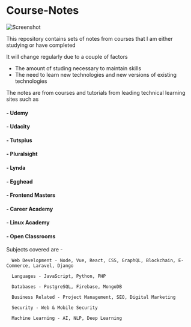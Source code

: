 # Course-Notes
![Screenshot](https://i.imgur.com/YCLAYAv.jpg)

This repository contains sets of notes from courses that I am either studying or have completed

It will change regularly due to a couple of factors
  - The amount of studing necessary to maintain skills
  - The need to learn new technologies and new versions of existing technologies
  
The notes are from courses and tutorials from leading technical learning sites such as

  #### - Udemy
  #### - Udacity
  #### - Tutsplus
  #### - Pluralsight
  #### - Lynda
  #### - Egghead
  #### - Frontend Masters
  #### - Career Academy
  #### - Linux Academy
  #### - Open Classrooms
  


  
Subjects covered are - 


      Web Development - Node, Vue, React, CSS, GraphQL, Blockchain, E-Commerce, Laravel, Django

      Languages - JavaScript, Python, PHP

      Databases - PostgreSQL, Firebase, MongoDB

      Business Related - Project Management, SEO, Digital Marketing
      
      Security - Web & Mobile Security
      
      Machine Learning - AI, NLP, Deep Learning
      



